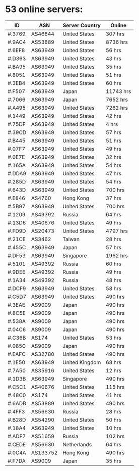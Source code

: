 # 53 online servers:

| ID | ASN | Server Country | Online |
| ------ | ------ | ------ | ------ |
| #.3769 | AS46844 | United States | 307 hrs |
| #.9AC4 | AS53889 | United States | 8736 hrs |
| #.6EF8 | AS63949 | United States | 56 hrs |
| #.D363 | AS63949 | United States | 43 hrs |
| #.BA95 | AS63949 | United States | 35 hrs |
| #.8051 | AS63949 | United States | 51 hrs |
| #.3EB4 | AS63949 | United States | 60 hrs |
| #.F507 | AS63949 | Japan | 11743 hrs |
| #.7066 | AS63949 | Japan | 7652 hrs |
| #.A495 | AS63949 | United States | 7262 hrs |
| #.1449 | AS63949 | United States | 42 hrs |
| #.75DF | AS63949 | United States | 4 hrs |
| #.39CD | AS63949 | United States | 57 hrs |
| #.B445 | AS63949 | United States | 51 hrs |
| #.07F7 | AS63949 | United States | 49 hrs |
| #.0E7E | AS63949 | United States | 32 hrs |
| #.165A | AS63949 | United States | 54 hrs |
| #.DDA9 | AS63949 | United States | 47 hrs |
| #.285D | AS63949 | United States | 54 hrs |
| #.643D | AS63949 | United States | 700 hrs |
| #.E846 | AS4760 | Hong Kong | 37 hrs |
| #.5B97 | AS63949 | United States | 700 hrs |
| #.1209 | AS49392 | Russia | 64 hrs |
| #.13D6 | AS40676 | United States | 49 hrs |
| #.FD9D | AS20473 | United States | 4797 hrs |
| #.21CE | AS3462 | Taiwan | 28 hrs |
| #.455C | AS63949 | Japan | 57 hrs |
| #.DF53 | AS63949 | Singapore | 1962 hrs |
| #.5101 | AS49392 | Russia | 60 hrs |
| #.9DEE | AS49392 | Russia | 49 hrs |
| #.1A34 | AS49392 | Russia | 48 hrs |
| #.DCF9 | AS63949 | United States | 58 hrs |
| #.C5D7 | AS63949 | United States | 490 hrs |
| #.3EAE | AS9009 | Japan | 490 hrs |
| #.8C5E | AS9009 | Japan | 490 hrs |
| #.538A | AS9009 | Japan | 490 hrs |
| #.04C6 | AS9009 | Japan | 490 hrs |
| #.C36B | AS174 | United States | 53 hrs |
| #.085C | AS9009 | Japan | 490 hrs |
| #.EAFC | AS32780 | United States | 490 hrs |
| #.1E50 | AS63949 | United Kingdom | 68 hrs |
| #.7A50 | AS35916 | United States | 12 hrs |
| #.1D3B | AS63949 | Singapore | 490 hrs |
| #.C5C1 | AS40676 | United States | 115 hrs |
| #.48C0 | AS174 | United States | 41 hrs |
| #.6ADB | AS53889 | United States | 490 hrs |
| #.4FF3 | AS56630 | Russia | 28 hrs |
| #.B28D | AS54290 | United States | 50 hrs |
| #.18A4 | AS63949 | United States | 10 hrs |
| #.ADF7 | AS51659 | Russia | 102 hrs |
| #.CEDE | AS56630 | Netherlands | 64 hrs |
| #.0C4A | AS133752 | Hong Kong | 490 hrs |
| #.F7DA | AS9009 | Japan | 35 hrs |

